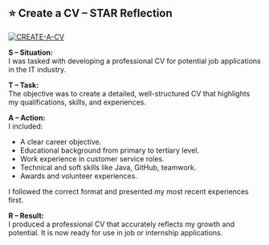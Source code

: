 ## ⭐ Create a CV – STAR Reflection

<a href="https://ibb.co/ym2fMvrx"><img src="https://i.ibb.co/TDyvnjsN/CREATE-A-CV.png" alt="CREATE-A-CV" border="0"></a>

**S – Situation:**  
I was tasked with developing a professional CV for potential job applications in the IT industry.

**T – Task:**  
The objective was to create a detailed, well-structured CV that highlights my qualifications, skills, and experiences.

**A – Action:**  
I included:  
- A clear career objective.  
- Educational background from primary to tertiary level.  
- Work experience in customer service roles.  
- Technical and soft skills like Java, GitHub, teamwork.  
- Awards and volunteer experiences.  

I followed the correct format and presented my most recent experiences first.

**R – Result:**  
I produced a professional CV that accurately reflects my growth and potential. It is now ready for use in job or internship applications.
